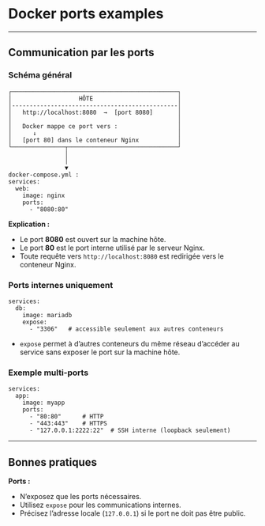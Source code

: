 # Docker ports examples

---

## Communication par les ports

### Schéma général

```
┌───────────────────────────────────────────────┐
│                   HÔTE                        │
│-----------------------------------------------│
│   http://localhost:8080  →  [port 8080]       │
│                                               │
│   Docker mappe ce port vers :                 │
│      ↓                                        │
│   [port 80] dans le conteneur Nginx           │
└───────────────┬───────────────────────────────┘
                │
                │
                ▼
docker-compose.yml :
services:
  web:
    image: nginx
    ports:
      - "8080:80"
```

**Explication :**

* Le port **8080** est ouvert sur la machine hôte.
* Le port **80** est le port interne utilisé par le serveur Nginx.
* Toute requête vers `http://localhost:8080` est redirigée vers le conteneur Nginx.

### Ports internes uniquement

```
services:
  db:
    image: mariadb
    expose:
      - "3306"   # accessible seulement aux autres conteneurs
```

* `expose` permet à d’autres conteneurs du même réseau d’accéder au service sans exposer le port sur la machine hôte.

### Exemple multi-ports

```
services:
  app:
    image: myapp
    ports:
      - "80:80"      # HTTP
      - "443:443"    # HTTPS
      - "127.0.0.1:2222:22"  # SSH interne (loopback seulement)
```

---

## Bonnes pratiques

**Ports :**

* N’exposez que les ports nécessaires.
* Utilisez `expose` pour les communications internes.
* Précisez l’adresse locale (`127.0.0.1`) si le port ne doit pas être public.